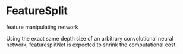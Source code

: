 # FeatureSplit
feature manipulating network

Using the exact same depth size of an arbitrary convolutional neural network,
featuresplitNet is expected to shrink the computational cost.
